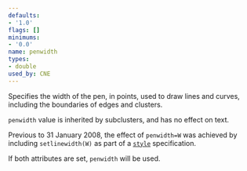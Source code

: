 ```yaml
---
defaults:
- '1.0'
flags: []
minimums:
- '0.0'
name: penwidth
types:
- double
used_by: CNE
---
```

Specifies the width of the pen, in points, used to draw lines and curves,
including the boundaries of edges and clusters.

`penwidth` value is inherited by subclusters, and has no effect on text.

Previous to 31 January 2008, the effect of `penwidth=W` was achieved by
including `setlinewidth(W)` as part of a [`style`](#d:style) specification.

If both attributes are set, `penwidth` will be used.
